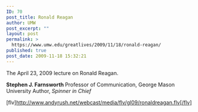 ```yaml
---
ID: 70
post_title: Ronald Reagan
author: UMW
post_excerpt: ""
layout: post
permalink: >
  https://www.umw.edu/greatlives/2009/11/18/ronald-reagan/
published: true
post_date: 2009-11-18 15:32:21
---
```

The April 23, 2009 lecture on Ronald Reagan.

<strong>Stephen J. Farnsworth </strong>
Professor of Communication,
George Mason University
Author, <em>Spinner in Chief </em>

[flv]http://www.andyrush.net/webcast/media/flv/gl09/ronaldreagan.flv[/flv]